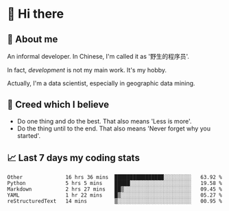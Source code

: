 # 👋 Hi there

## :speech_balloon: About me

An informal developer. In Chinese, I'm called it as '野生的程序员'.

In fact, _development_ is not my main work. It's my hobby.

Actually, I'm a data scientist, especially in geographic data mining.

## :see_no_evil: Creed which I believe

- Do one thing and do the best. That also means 'Less is more'.
- Do the thing until to the end. That also means 'Never forget why you started'.

## :chart_with_upwards_trend: Last 7 days my coding stats

<!--START_SECTION:waka-->
```text
Other              16 hrs 36 mins  ████████████████░░░░░░░░░   63.92 % 
Python             5 hrs 5 mins    █████░░░░░░░░░░░░░░░░░░░░   19.58 % 
Markdown           2 hrs 27 mins   ██▒░░░░░░░░░░░░░░░░░░░░░░   09.45 % 
YAML               1 hr 22 mins    █▒░░░░░░░░░░░░░░░░░░░░░░░   05.27 % 
reStructuredText   14 mins         ▒░░░░░░░░░░░░░░░░░░░░░░░░   00.95 % 
```
<!--END_SECTION:waka-->

